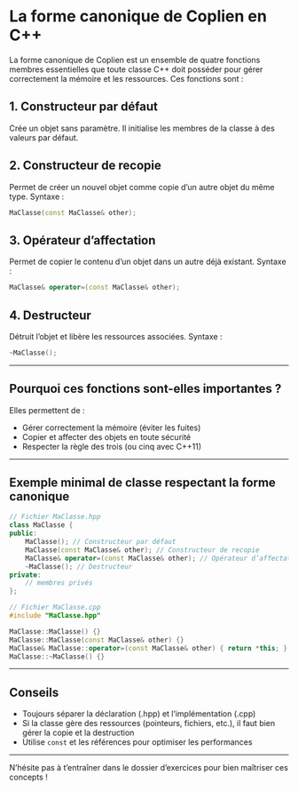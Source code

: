 # La forme canonique de Coplien en C++

La forme canonique de Coplien est un ensemble de quatre fonctions membres essentielles que toute classe C++ doit posséder pour gérer correctement la mémoire et les ressources. Ces fonctions sont :

## 1. Constructeur par défaut
Crée un objet sans paramètre. Il initialise les membres de la classe à des valeurs par défaut.

## 2. Constructeur de recopie
Permet de créer un nouvel objet comme copie d’un autre objet du même type. Syntaxe :
```cpp
MaClasse(const MaClasse& other);
```

## 3. Opérateur d’affectation
Permet de copier le contenu d’un objet dans un autre déjà existant. Syntaxe :
```cpp
MaClasse& operator=(const MaClasse& other);
```

## 4. Destructeur
Détruit l’objet et libère les ressources associées. Syntaxe :
```cpp
~MaClasse();
```

---

## Pourquoi ces fonctions sont-elles importantes ?
Elles permettent de :
- Gérer correctement la mémoire (éviter les fuites)
- Copier et affecter des objets en toute sécurité
- Respecter la règle des trois (ou cinq avec C++11)

---

## Exemple minimal de classe respectant la forme canonique
```cpp
// Fichier MaClasse.hpp
class MaClasse {
public:
    MaClasse(); // Constructeur par défaut
    MaClasse(const MaClasse& other); // Constructeur de recopie
    MaClasse& operator=(const MaClasse& other); // Opérateur d’affectation
    ~MaClasse(); // Destructeur
private:
    // membres privés
};
```

```cpp
// Fichier MaClasse.cpp
#include "MaClasse.hpp"

MaClasse::MaClasse() {}
MaClasse::MaClasse(const MaClasse& other) {}
MaClasse& MaClasse::operator=(const MaClasse& other) { return *this; }
MaClasse::~MaClasse() {}
```

---

## Conseils
- Toujours séparer la déclaration (.hpp) et l’implémentation (.cpp)
- Si la classe gère des ressources (pointeurs, fichiers, etc.), il faut bien gérer la copie et la destruction
- Utilise `const` et les références pour optimiser les performances

---

N’hésite pas à t’entraîner dans le dossier d’exercices pour bien maîtriser ces concepts ! 